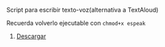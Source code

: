 Script para escribir texto-voz(alternativa a TextAloud)

Recuerda volverlo ejecutable con `chmod+x espeak`

1. [Descargar](EspeakWritter/espeak)
